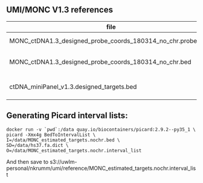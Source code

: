 

## UMI/MONC V1.3 references

| file | description |
| ---- | ------------|
| MONC_ctDNA1.3_designed_probe_coords_180314_no_chr.probes.bed | 120bp IDT probes/baits |
| MONC_ctDNA1.3_designed_probe_coords_180314_no_chr.bed | Merged set of probes/baits |
| ctDNA_miniPanel_v1.3.designed_targets.bed | Bed file of designed targets |



## Generating Picard interval lists:

```
docker run -v `pwd`:/data quay.io/biocontainers/picard:2.9.2--py35_1 \
picard -Xmx4g BedToIntervalList \
I=/data/MONC_estimated_targets.nochr.bed \
SD=/data/hs37.fa.dict \
O=/data/MONC_estimated_targets.nochr.interval_list
```

And then save to s3://uwlm-personal/nkrumm/umi/reference/MONC_estimated_targets.nochr.interval_list

